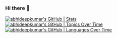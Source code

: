 ### Hi there 👋
[![abhideepkumar's GitHub | Stats](https://stats.quine.sh/abhideepkumar/github?theme=dark)](https://quine.sh?utm_source=widgets&utm_campaign=abhideepkumar)
[![abhideepkumar's GitHub | Topics Over Time](https://stats.quine.sh/abhideepkumar/topics-over-time?theme=dark)](https://quine.sh?utm_source=widgets&utm_campaign=abhideepkumar)
[![abhideepkumar's GitHub | Languages Over Time](https://stats.quine.sh/abhideepkumar/languages-over-time?theme=dark)](https://quine.sh?utm_source=widgets&utm_campaign=abhideepkumar)
